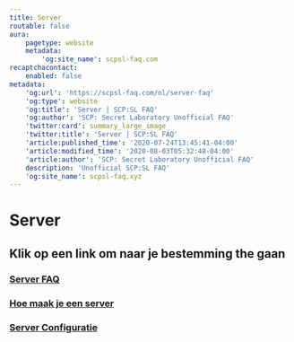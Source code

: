 ```yaml
---
title: Server
routable: false
aura:
    pagetype: website
    metadata:
        'og:site_name': scpsl-faq.com
recaptchacontact:
    enabled: false
metadata:
    'og:url': 'https://scpsl-faq.com/nl/server-faq'
    'og:type': website
    'og:title': 'Server | SCP:SL FAQ'
    'og:author': 'SCP: Secret Laboratory Unofficial FAQ'
    'twitter:card': summary_large_image
    'twitter:title': 'Server | SCP:SL FAQ'
    'article:published_time': '2020-07-24T13:45:41-04:00'
    'article:modified_time': '2020-08-03T05:32:48-04:00'
    'article:author': 'SCP: Secret Laboratory Unofficial FAQ'
    description: 'Unofficial SCP:SL FAQ'
    'og:site_name': scpsl-faq.xyz
---
```


# Server

## Klik op een link om naar je bestemming the gaan 

### **[Server FAQ](./faq)**
### **[Hoe maak je een server](./how-to-make-a-server)**
### **[Server Configuratie](./server-configuration)**
